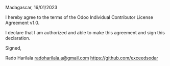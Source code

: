 Madagascar, 16/01/2023

I hereby agree to the terms of the Odoo Individual Contributor License
Agreement v1.0.

I declare that I am authorized and able to make this agreement and sign this
declaration.

Signed,

Rado Harilala radoharilala.a@gmail.com https://github.com/exceedsodar